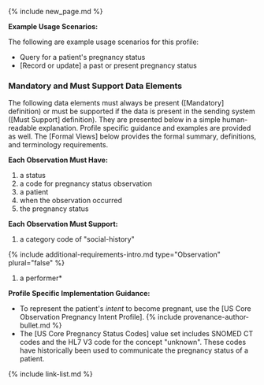 {% include new_page.md %}

**Example Usage Scenarios:**

The following are example usage scenarios for this profile:

- Query for a patient's pregnancy status
- [Record or update] a past or present pregnancy status

### Mandatory and Must Support Data Elements

The following data elements must always be present ([Mandatory] definition) or must be supported if the data is present in the sending system ([Must Support] definition). They are presented below in a simple human-readable explanation. Profile specific guidance and examples are provided as well. The [Formal Views] below provides the formal summary, definitions, and terminology requirements.

**Each Observation Must Have:**

1. a status
2. a code for pregnancy status observation
3. a patient
4. when the observation occurred
5. the pregnancy status

**Each Observation Must Support:**

1. a category code of "social-history"

<div class="bg-success" markdown="1">

{% include additional-requirements-intro.md type="Observation" plural="false" %}

1. a performer*
</div><!-- new-content -->

**Profile Specific Implementation Guidance:**

- To represent the patient's  *intent* to become pregnant, use the [US Core Observation Pregnancy Intent Profile].
{% include provenance-author-bullet.md %}
- The [US Core Pregnancy Status Codes] value set includes SNOMED CT codes and the HL7 V3 code for the concept "unknown". These codes have historically been used to communicate the pregnancy status of a patient.

{% include link-list.md %}
